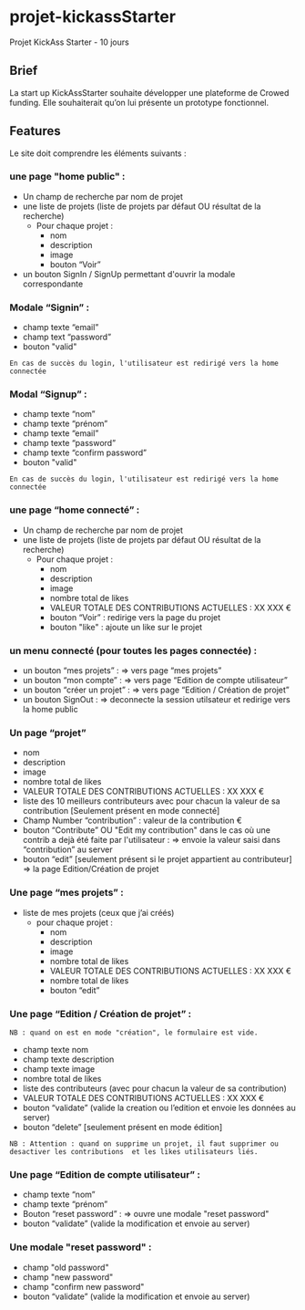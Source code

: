 # projet-kickassStarter
Projet KickAss Starter - 10 jours

## Brief

La start up KickAssStarter souhaite développer une plateforme de Crowed funding. Elle souhaiterait qu’on lui présente un prototype fonctionnel.

## Features

Le site doit comprendre les éléments suivants :

### une page "home public" :

* Un champ de recherche par nom de projet
* une liste de projets (liste de projets par défaut OU résultat de la recherche) 
  * Pour chaque projet :
    * nom
    * description
    * image
    * bouton “Voir”
* un bouton SignIn / SignUp permettant d'ouvrir la modale correspondante

### Modale “Signin” :

* champ texte “email”
* champ text “password”
* bouton "valid"
```
En cas de succès du login, l'utilisateur est redirigé vers la home connectée
```

### Modal “Signup” :

* champ texte “nom”
* champ texte “prénom”
* champ texte “email”
* champ texte “password”
* champ texte “confirm password”
* bouton "valid"
```
En cas de succès du login, l'utilisateur est redirigé vers la home connectée
```

### une page “home connecté” :
* Un champ de recherche par nom de projet
* une liste de projets (liste de projets par défaut OU résultat de la recherche) 
  * Pour chaque projet :
    * nom
    * description
    * image
    * nombre total de likes
    * VALEUR TOTALE DES CONTRIBUTIONS ACTUELLES : XX XXX €
    * bouton “Voir” : redirige vers la page du projet
    * bouton "like" : ajoute un like sur le projet
    
### un menu connecté (pour toutes les pages connectée) :
* un bouton “mes projets” : => vers page “mes projets”
* un bouton “mon compte” : => vers page “Edition de compte utilisateur”
* un bouton “créer un projet” : => vers page “Edition / Création de projet”
* un bouton SignOut : => deconnecte la session utilsateur et redirige vers la home public

### Un page “projet”
* nom
* description
* image
* nombre total de likes
* VALEUR TOTALE DES CONTRIBUTIONS ACTUELLES : XX XXX €
* liste des 10 meilleurs contributeurs avec pour chacun la valeur de sa contribution [Seulement présent en mode connecté]
* Champ Number “contribution” : valeur de la contribution €
* bouton “Contribute” OU "Edit my contribution" dans le cas où une contrib a dejà été faite par l'utilisateur : => envoie la valeur saisi dans “contribution” au server
* bouton “edit” [seulement présent si le projet appartient au contributeur] => la page Edition/Création de projet

### Une page “mes projets” :
* liste de mes projets (ceux que j’ai créés)
  * pour chaque projet :
    * nom
    * description
    * image
    * nombre total de likes
    * VALEUR TOTALE DES CONTRIBUTIONS ACTUELLES : XX XXX €
    * nombre total de likes
    * bouton “edit”

### Une page “Edition / Création de projet” :

```
NB : quand on est en mode "création", le formulaire est vide.
``` 

* champ texte nom
* champ texte description
* champ texte image
* nombre total de likes
* liste des contributeurs (avec pour chacun la valeur de sa contribution)
* VALEUR TOTALE DES CONTRIBUTIONS ACTUELLES : XX XXX €
* bouton “validate” (valide la creation ou l’edition et envoie les données au server)
* bouton “delete” [seulement présent en mode édition]

```
NB : Attention : quand on supprime un projet, il faut supprimer ou desactiver les contributions  et les likes utilisateurs liés.
``` 

### Une page “Edition de compte utilisateur” :

* champ texte “nom”
* champ texte “prénom”
* Bouton “reset password” : => ouvre une modale "reset password"
* bouton “validate” (valide la modification et envoie au server)

### Une modale "reset password" :
* champ "old password"
* champ "new password"
* champ "confirm new password"
* bouton “validate” (valide la modification et envoie au server)



